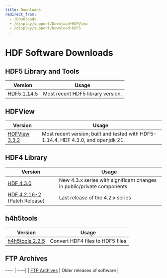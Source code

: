 ```yaml
---
title: Downloads
redirect_from: 
  - /Downloads
  - /display/support/Download+HDFView
  - /display/support/Download+HDF5
---
```


# HDF Software Downloads 

## HDF5 Library and Tools

| Version | Usage | 
| ---- | ----| 
| [HDF5 1.14.5](hdf5/hdf5_1_14_5.html) | Most recent HDF5 library version. |

## HDFView
 
| Version | Usage | 
| ---- | ----| 
| [HDFView 3.3.2](hdfview/hdfview3_3_2.html) | Most recent version; built and tested with HDF5-1.14.4, HDF 4.3.0, and openjdk 21.  |

## HDF4 Library

| Version | Usage | 
| ---- | ----| 
| [HDF 4.3.0](hdf4/hdf4_3_0.html) | New 4.3.x series with significant changes in public/private components | 
| [HDF 4.2.16-2](hdf4/hdf4_2_16-2.html) (Patch Release) | Last release of the 4.2.x series | 

## h4h5tools

| Version | Usage | 
| ---- | ----| 
| [h4h5tools 2.2.5](h4h5tools/h4h5tools_2_2_5.html) | Convert HDF4 files to HDF5 files | 

## FTP Archives

 ---- | ----| 
| [FTP Archives]({{site.url_docs}}/ftp/index.html) | Older releases of software   |
